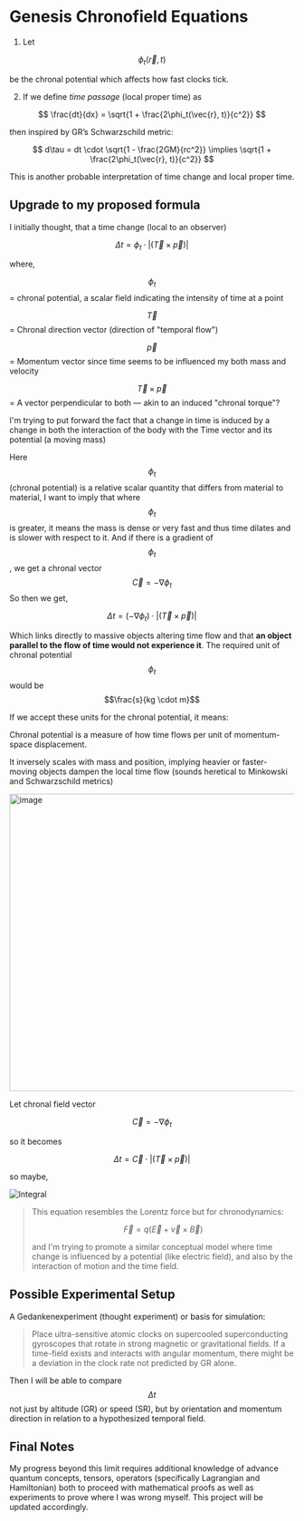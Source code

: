 # Genesis Chronofield Equations

1. Let

$$
\phi_t(\vec{r}, t)
$$

be the chronal potential which affects how fast clocks tick.

2. If we define *time passage* (local proper time) as

$$
\frac{dt}{dx} = \sqrt{1 + \frac{2\phi_t(\vec{r}, t)}{c^2}}
$$

then inspired by GR’s Schwarzschild metric:

$$
d\tau = dt \cdot \sqrt{1 - \frac{2GM}{rc^2}} \implies \sqrt{1 + \frac{2\phi_t(\vec{r}, t)}{c^2}}
$$

This is another probable interpretation of time change and local proper time.

## Upgrade to my proposed formula

I initially thought, that a time change (local to an observer)

$$\Delta t = \phi_t \cdot |(\vec{T} \times \vec{p})|$$

where,

$$\phi_t$$ = chronal potential, a scalar field indicating the intensity of time at a point

$$\vec{T}$$ = Chronal direction vector (direction of "temporal flow")

$$\vec{p}$$ = Momentum vector since time seems to be influenced my both mass and velocity

$$\vec{T} \times \vec{p}$$ = A vector perpendicular to both — akin to an induced "chronal torque"?

I'm trying to put forward the fact that a change in time is induced by a change in both the interaction of the body with the Time vector and its potential (a moving mass)

Here $$\phi_t$$ (chronal potential) is a relative scalar quantity that differs from material to material,
I want to imply that where $$\phi_t$$ is greater, it means the mass is dense or very fast and thus time dilates and is slower with respect to it. And if there is a gradient of $$\phi_t$$, we get a chronal vector $$\vec{C} = -\nabla\phi_t$$
So then we get, 

$$\Delta t = (-\nabla\phi_t) \cdot |(\vec{T} \times \vec{p})|$$

Which links directly to massive objects altering time flow and that **an object parallel to the flow of time would not experience it**.
The required unit of chronal potential $$\phi_t$$ would be $$\frac{s}{kg \cdot m}$$

If we accept these units for the chronal potential, it means:

Chronal potential is a measure of how time flows per unit of momentum-space displacement.

It inversely scales with mass and position, implying heavier or faster-moving objects dampen the local time flow (sounds heretical to Minkowski and Schwarzschild metrics)

<img width="932" height="525" alt="image" src="https://github.com/user-attachments/assets/96d3c185-3155-4496-9bd5-811955d3de9f" />

Let chronal field vector 

$$\vec{C} = -\nabla\phi_t$$

so it becomes

$$\Delta t = \vec{C} \cdot |(\vec{T} \times \vec{p})|$$

so maybe,

![Integral](https://latex.codecogs.com/png.image?\dpi{120}&space;\Delta%20t=\int_{A}^{B}\vec{C}\,d%20\vec{l})

>
>This equation resembles the Lorentz force but for chronodynamics:
>
>$$\vec{F} = q(\vec{E} + \vec{v} \times \vec{B})$$
>
>and I'm trying to promote a similar conceptual model where time change is influenced by a potential (like electric field), and also by the interaction of motion and the time field.

## Possible Experimental Setup

A Gedankenexperiment (thought experiment) or basis for simulation:

> Place ultra-sensitive atomic clocks on supercooled superconducting gyroscopes that rotate in strong magnetic or gravitational fields. If a time-field exists and interacts with angular momentum, there might be a deviation in the clock rate not predicted by GR alone.

Then I will be able to compare $$\Delta t$$ not just by altitude (GR) or speed (SR), but by orientation and momentum direction in relation to a hypothesized temporal field.

## Final Notes
My progress beyond this limit requires additional knowledge of advance quantum concepts, tensors, operators (specifically Lagrangian and Hamiltonian) both to proceed with mathematical proofs as well as experiments to prove where I was wrong myself. This project will be updated accordingly.
